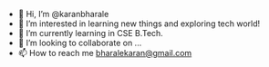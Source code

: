 - 👋 Hi, I’m @karanbharale
- 👀 I’m interested in learning new things and exploring tech world!
- 🌱 I’m currently learning in CSE B.Tech.
- 💞️ I’m looking to collaborate on ...
- 📫 How to reach me bharalekaran@gmail.com

<!---
karanbharale/karanbharale is a ✨ special ✨ repository because its `README.md` (this file) appears on your GitHub profile.
You can click the Preview link to take a look at your changes.
--->
